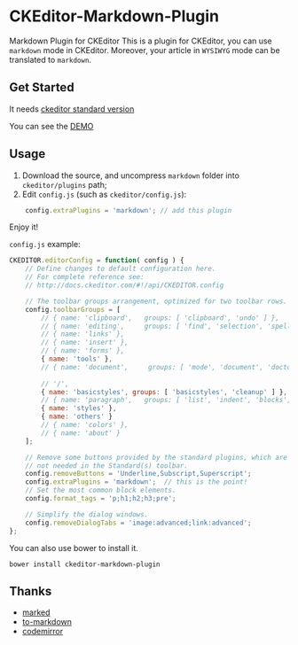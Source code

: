 # CKEditor-Markdown-Plugin
Markdown Plugin for CKEditor
This is a plugin for CKEditor, you can use `markdown` mode in CKEditor. Moreover, your article in `WYSIWYG` mode can be translated to `markdown`.

## Get Started
It needs [ckeditor standard version](http://download.cksource.com/CKEditor/CKEditor/CKEditor%204.4.7/ckeditor_4.4.7_standard.zip)

You can see the [DEMO](http://hectorguo.github.io/CKEditor-Markdown-Plugin/)

## Usage
1. Download the source, and uncompress `markdown` folder into `ckeditor/plugins` path; 
2. Edit `config.js` (such as `ckeditor/config.js`):
```javascript
	config.extraPlugins = 'markdown'; // add this plugin
```
Enjoy it!

`config.js` example:
```javascript
CKEDITOR.editorConfig = function( config ) {
	// Define changes to default configuration here.
	// For complete reference see:
	// http://docs.ckeditor.com/#!/api/CKEDITOR.config

	// The toolbar groups arrangement, optimized for two toolbar rows.
	config.toolbarGroups = [
		// { name: 'clipboard',   groups: [ 'clipboard', 'undo' ] },
		// { name: 'editing',     groups: [ 'find', 'selection', 'spellchecker' ] },
		// { name: 'links' },
		// { name: 'insert' },
		// { name: 'forms' },
		{ name: 'tools' },
		// { name: 'document',	   groups: [ 'mode', 'document', 'doctools' ] },
		
		// '/',
		{ name: 'basicstyles', groups: [ 'basicstyles', 'cleanup' ] },
		// { name: 'paragraph',   groups: [ 'list', 'indent', 'blocks', 'align', 'bidi' ] },
		{ name: 'styles' },
		{ name: 'others' }
		// { name: 'colors' },
		// { name: 'about' }
	];

	// Remove some buttons provided by the standard plugins, which are
	// not needed in the Standard(s) toolbar.
	config.removeButtons = 'Underline,Subscript,Superscript';
	config.extraPlugins = 'markdown';  // this is the point!
	// Set the most common block elements.
	config.format_tags = 'p;h1;h2;h3;pre';

	// Simplify the dialog windows.
	config.removeDialogTabs = 'image:advanced;link:advanced';
};
```

You can also use bower to install it.
```
bower install ckeditor-markdown-plugin
```

## Thanks
- [marked](https://github.com/chjj/marked)
- [to-markdown](http://domchristie.github.io/to-markdown)
- [codemirror](https://github.com/codemirror/CodeMirror)


